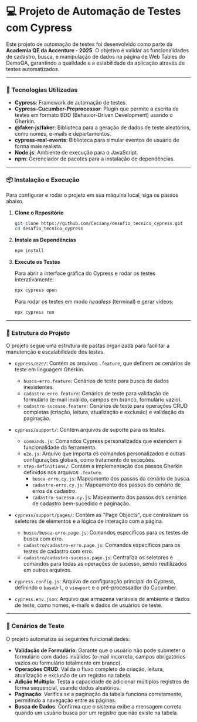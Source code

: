 # 💻 Projeto de Automação de Testes com Cypress

Este projeto de automação de testes foi desenvolvido como parte da **Academia QE da Accenture - 2025**. O objetivo é validar as funcionalidades de cadastro, busca, e manipulação de dados na página de Web Tables do DemoQA, garantindo a qualidade e a estabilidade da aplicação através de testes automatizados.

-----

### 🚀 Tecnologias Utilizadas

  * **Cypress**: Framework de automação de testes.
  * **Cypress-Cucumber-Preprocessor**: Plugin que permite a escrita de testes em formato BDD (Behavior-Driven Development) usando o Gherkin.
  * **@faker-js/faker**: Biblioteca para a geração de dados de teste aleatórios, como nomes, e-mails e departamentos.
  * **cypress-real-events**: Biblioteca para simular eventos de usuário de forma mais realista.
  * **Node.js**: Ambiente de execução para o JavaScript.
  * **npm**: Gerenciador de pacotes para a instalação de dependências.

-----

### 📦 Instalação e Execução

Para configurar e rodar o projeto em sua máquina local, siga os passos abaixo.

1.  **Clone o Repositório**

    ```bash
    git clone https://github.com/Ceciany/desafio_tecnico_cypress.git
    cd desafio_tecnico_cypress
    ```

2.  **Instale as Dependências**

    ```bash
    npm install
    ```

3.  **Execute os Testes**

    Para abrir a interface gráfica do Cypress e rodar os testes interativamente:

    ```bash
    npx cypress open
    ```

    Para rodar os testes em modo *headless* (terminal) e gerar vídeos:

    ```bash
    npx cypress run
    ```

-----

### 📂 Estrutura do Projeto

O projeto segue uma estrutura de pastas organizada para facilitar a manutenção e escalabilidade dos testes.

  * `cypress/e2e/`: Contém os arquivos `.feature`, que definem os cenários de teste em linguagem Gherkin.

      * `busca-erro.feature`: Cenários de teste para busca de dados inexistentes.
      * `cadastro-erro.feature`: Cenários de teste para validação de formulário (e-mail inválido, campos em branco, formulário vazio).
      * `cadastro-sucesso.feature`: Cenários de teste para operações CRUD completas (criação, leitura, atualização e exclusão) e validação da paginação.

  * `cypress/support/`: Contém arquivos de suporte para os testes.

      * `commands.js`: Comandos Cypress personalizados que estendem a funcionalidade da ferramenta.
      * `e2e.js`: Arquivo que importa os comandos personalizados e outras configurações globais, como tratamento de exceções.
      * `step-definitions/`: Contém a implementação dos passos Gherkin definidos nos arquivos `.feature`.
          * `busca-erro.cy.js`: Mapeamento dos passos do cenário de busca.
          * `cadastro-erro.cy.js`: Mapeamento dos passos do cenário de erros de cadastro.
          * `cadastro-sucesso.cy.js`: Mapeamento dos passos dos cenários de cadastro bem-sucedido e paginação.

  * `cypress/support/pages/`: Contém as "Page Objects", que centralizam os seletores de elementos e a lógica de interação com a página.

      * `busca/busca-erro.page.js`: Comandos específicos para os testes de busca com erro.
      * `cadastro/cadastro-erro.page.js`: Comandos específicos para os testes de cadastro com erro.
      * `cadastro/cadastro-sucesso.page.js`: Centraliza os seletores e comandos para todas as operações de sucesso, sendo reutilizados em outros arquivos.

  * `cypress.config.js`: Arquivo de configuração principal do Cypress, definindo o `baseUrl`, o `viewport` e o pré-processador do Cucumber.

  * `cypress.env.json`: Arquivo que armazena variáveis de ambiente e dados de teste, como nomes, e-mails e dados de usuários de teste.

-----

### 📝 Cenários de Teste

O projeto automatiza as seguintes funcionalidades:

  * **Validação de Formulário**: Garante que o usuário não pode submeter o formulário com dados inválidos (e-mail incorreto, campos obrigatórios vazios ou formulário totalmente em branco).
  * **Operações CRUD**: Valida o fluxo completo de criação, leitura, atualização e exclusão de um registro na tabela.
  * **Adição Múltipla**: Testa a capacidade de adicionar múltiplos registros de forma sequencial, usando dados aleatórios.
  * **Paginação**: Verifica se a paginação da tabela funciona corretamente, permitindo a navegação entre as páginas.
  * **Busca de Dados**: Confirma que o sistema exibe a mensagem correta quando um usuário busca por um registro que não existe na tabela.

